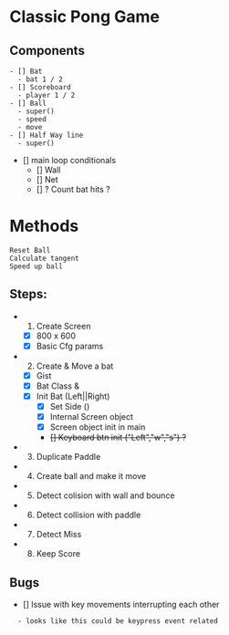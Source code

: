 # Classic Pong Game

## Components 

    - [] Bat
      - bat 1 / 2
    - [] Scoreboard
      - player 1 / 2
    - [] Ball
      - super()
      - speed
      - move
    - [] Half Way line
      - super()

  - [] main loop conditionals
    - [] Wall
    - [] Net
    - [] ? Count bat hits ?

# Methods
    Reset Ball
    Calculate tangent
    Speed up ball


## Steps:

  - 1. Create Screen
    - [x] 800 x 600
    - [x] Basic Cfg params
  - 2. Create & Move a bat
    - [x] Gist
    - [x] Bat Class & 
    - [x] Init Bat (Left||Right)
      - [x] Set Side ()
      - [x] Internal Screen object
      - [x] Screen object init in main
      - ~~[] Keyboard btn init ("Left","w","s") ?~~
  - 3. Duplicate Paddle
  - 4. Create ball and make it move
  - 5. Detect colision with wall and bounce
  - 6. Detect collision with paddle
  - 7. Detect Miss
  - 8. Keep Score

## Bugs
  - [] Issue with key movements interrupting  each other
  ~~~- [] Screen Init, move screen out of class ?~~~
    - looks like this could be keypress event related